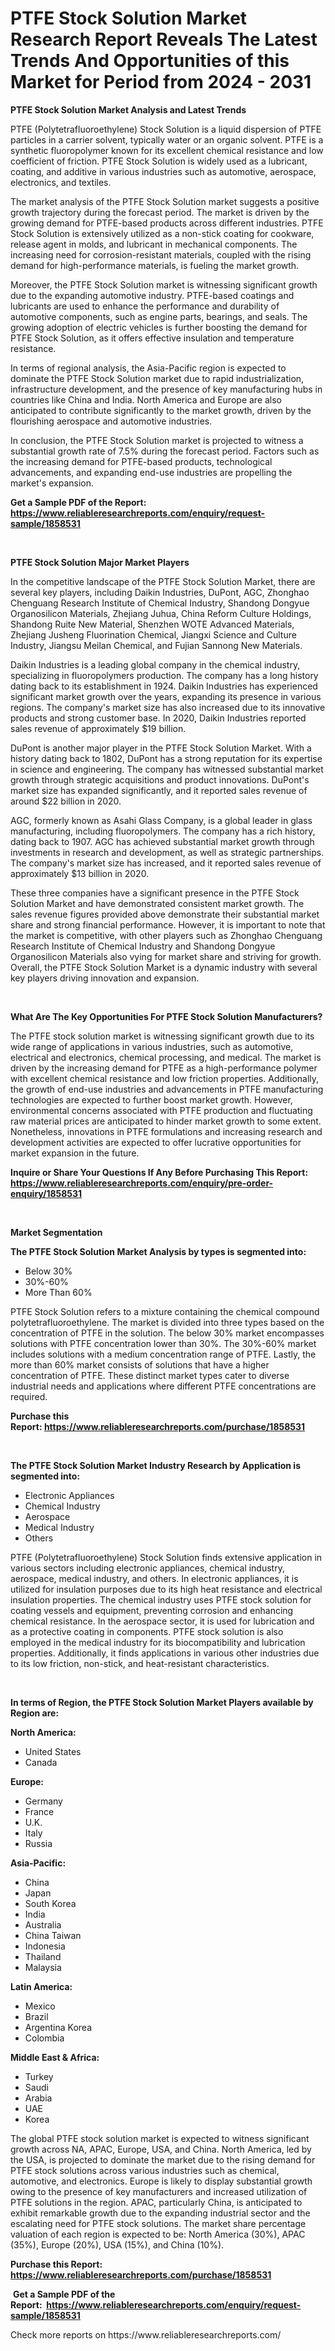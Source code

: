 <p><h1>PTFE Stock Solution Market Research Report Reveals The Latest Trends And Opportunities of this Market for Period from 2024 - 2031</h1></p><p><strong>PTFE Stock Solution Market Analysis and Latest Trends</strong></p>
<p><p>PTFE (Polytetrafluoroethylene) Stock Solution is a liquid dispersion of PTFE particles in a carrier solvent, typically water or an organic solvent. PTFE is a synthetic fluoropolymer known for its excellent chemical resistance and low coefficient of friction. PTFE Stock Solution is widely used as a lubricant, coating, and additive in various industries such as automotive, aerospace, electronics, and textiles.</p><p>The market analysis of the PTFE Stock Solution market suggests a positive growth trajectory during the forecast period. The market is driven by the growing demand for PTFE-based products across different industries. PTFE Stock Solution is extensively utilized as a non-stick coating for cookware, release agent in molds, and lubricant in mechanical components. The increasing need for corrosion-resistant materials, coupled with the rising demand for high-performance materials, is fueling the market growth.</p><p>Moreover, the PTFE Stock Solution market is witnessing significant growth due to the expanding automotive industry. PTFE-based coatings and lubricants are used to enhance the performance and durability of automotive components, such as engine parts, bearings, and seals. The growing adoption of electric vehicles is further boosting the demand for PTFE Stock Solution, as it offers effective insulation and temperature resistance.</p><p>In terms of regional analysis, the Asia-Pacific region is expected to dominate the PTFE Stock Solution market due to rapid industrialization, infrastructure development, and the presence of key manufacturing hubs in countries like China and India. North America and Europe are also anticipated to contribute significantly to the market growth, driven by the flourishing aerospace and automotive industries.</p><p>In conclusion, the PTFE Stock Solution market is projected to witness a substantial growth rate of 7.5% during the forecast period. Factors such as the increasing demand for PTFE-based products, technological advancements, and expanding end-use industries are propelling the market's expansion.</p></p>
<p><strong>Get a Sample PDF of the Report:&nbsp; <a href="https://www.reliableresearchreports.com/enquiry/request-sample/1858531">https://www.reliableresearchreports.com/enquiry/request-sample/1858531</a></strong></p>
<p>&nbsp;</p>
<p><strong>PTFE Stock Solution Major Market Players</strong></p>
<p><p>In the competitive landscape of the PTFE Stock Solution Market, there are several key players, including Daikin Industries, DuPont, AGC, Zhonghao Chenguang Research Institute of Chemical Industry, Shandong Dongyue Organosilicon Materials, Zhejiang Juhua, China Reform Culture Holdings, Shandong Ruite New Material, Shenzhen WOTE Advanced Materials, Zhejiang Jusheng Fluorination Chemical, Jiangxi Science and Culture Industry, Jiangsu Meilan Chemical, and Fujian Sannong New Materials.</p><p>Daikin Industries is a leading global company in the chemical industry, specializing in fluoropolymers production. The company has a long history dating back to its establishment in 1924. Daikin Industries has experienced significant market growth over the years, expanding its presence in various regions. The company's market size has also increased due to its innovative products and strong customer base. In 2020, Daikin Industries reported sales revenue of approximately $19 billion.</p><p>DuPont is another major player in the PTFE Stock Solution Market. With a history dating back to 1802, DuPont has a strong reputation for its expertise in science and engineering. The company has witnessed substantial market growth through strategic acquisitions and product innovations. DuPont's market size has expanded significantly, and it reported sales revenue of around $22 billion in 2020.</p><p>AGC, formerly known as Asahi Glass Company, is a global leader in glass manufacturing, including fluoropolymers. The company has a rich history, dating back to 1907. AGC has achieved substantial market growth through investments in research and development, as well as strategic partnerships. The company's market size has increased, and it reported sales revenue of approximately $13 billion in 2020.</p><p>These three companies have a significant presence in the PTFE Stock Solution Market and have demonstrated consistent market growth. The sales revenue figures provided above demonstrate their substantial market share and strong financial performance. However, it is important to note that the market is competitive, with other players such as Zhonghao Chenguang Research Institute of Chemical Industry and Shandong Dongyue Organosilicon Materials also vying for market share and striving for growth. Overall, the PTFE Stock Solution Market is a dynamic industry with several key players driving innovation and expansion.</p></p>
<p>&nbsp;</p>
<p><strong>What Are The Key Opportunities For PTFE Stock Solution Manufacturers?</strong></p>
<p><p>The PTFE stock solution market is witnessing significant growth due to its wide range of applications in various industries, such as automotive, electrical and electronics, chemical processing, and medical. The market is driven by the increasing demand for PTFE as a high-performance polymer with excellent chemical resistance and low friction properties. Additionally, the growth of end-use industries and advancements in PTFE manufacturing technologies are expected to further boost market growth. However, environmental concerns associated with PTFE production and fluctuating raw material prices are anticipated to hinder market growth to some extent. Nonetheless, innovations in PTFE formulations and increasing research and development activities are expected to offer lucrative opportunities for market expansion in the future.</p></p>
<p><strong>Inquire or Share Your Questions If Any Before Purchasing This Report: <a href="https://www.reliableresearchreports.com/enquiry/pre-order-enquiry/1858531">https://www.reliableresearchreports.com/enquiry/pre-order-enquiry/1858531</a></strong></p>
<p>&nbsp;</p>
<p><strong>Market Segmentation</strong></p>
<p><strong>The PTFE Stock Solution Market Analysis by types is segmented into:</strong></p>
<p><ul><li>Below 30%</li><li>30%-60%</li><li>More Than 60%</li></ul></p>
<p><p>PTFE Stock Solution refers to a mixture containing the chemical compound polytetrafluoroethylene. The market is divided into three types based on the concentration of PTFE in the solution. The below 30% market encompasses solutions with PTFE concentration lower than 30%. The 30%-60% market includes solutions with a medium concentration range of PTFE. Lastly, the more than 60% market consists of solutions that have a higher concentration of PTFE. These distinct market types cater to diverse industrial needs and applications where different PTFE concentrations are required.</p></p>
<p><strong>Purchase this Report:&nbsp;<a href="https://www.reliableresearchreports.com/purchase/1858531">https://www.reliableresearchreports.com/purchase/1858531</a></strong></p>
<p>&nbsp;</p>
<p><strong>The PTFE Stock Solution Market Industry Research by Application is segmented into:</strong></p>
<p><ul><li>Electronic Appliances</li><li>Chemical Industry</li><li>Aerospace</li><li>Medical Industry</li><li>Others</li></ul></p>
<p><p>PTFE (Polytetrafluoroethylene) Stock Solution finds extensive application in various sectors including electronic appliances, chemical industry, aerospace, medical industry, and others. In electronic appliances, it is utilized for insulation purposes due to its high heat resistance and electrical insulation properties. The chemical industry uses PTFE stock solution for coating vessels and equipment, preventing corrosion and enhancing chemical resistance. In the aerospace sector, it is used for lubrication and as a protective coating in components. PTFE stock solution is also employed in the medical industry for its biocompatibility and lubrication properties. Additionally, it finds applications in various other industries due to its low friction, non-stick, and heat-resistant characteristics.</p></p>
<p>&nbsp;</p>
<p><strong>In terms of Region, the PTFE Stock Solution Market Players available by Region are:</strong></p>
<p>
    <p> <strong> North America: </strong>
        <ul>
            <li>United States</li>
            <li>Canada</li>
        </ul>
        </p> 
    <p> <strong> Europe: </strong>
        <ul>
            <li>Germany</li>
            <li>France</li>
            <li>U.K.</li>
            <li>Italy</li>
            <li>Russia</li>
        </ul>
        </p> 
    <p> <strong> Asia-Pacific: </strong>
        <ul>
            <li>China</li>
            <li>Japan</li>
            <li>South Korea</li>
            <li>India</li>
            <li>Australia</li>
            <li>China Taiwan</li>
            <li>Indonesia</li>
            <li>Thailand</li>
            <li>Malaysia</li>
        </ul>
        </p> 
    <p> <strong> Latin America: </strong>
        <ul>
            <li>Mexico</li>
            <li>Brazil</li>
            <li>Argentina Korea</li>
            <li>Colombia</li>
        </ul>
        </p> 
    <p> <strong> Middle East & Africa: </strong>
        <ul>
            <li>Turkey</li>
            <li>Saudi</li>
            <li>Arabia</li>
            <li>UAE</li>
            <li>Korea</li>
        </ul>
    </p>
    </p>
<p><p>The global PTFE stock solution market is expected to witness significant growth across NA, APAC, Europe, USA, and China. North America, led by the USA, is projected to dominate the market due to the rising demand for PTFE stock solutions across various industries such as chemical, automotive, and electronics. Europe is likely to display substantial growth owing to the presence of key manufacturers and increased utilization of PTFE solutions in the region. APAC, particularly China, is anticipated to exhibit remarkable growth due to the expanding industrial sector and the escalating need for PTFE stock solutions. The market share percentage valuation of each region is expected to be: North America (30%), APAC (35%), Europe (20%), USA (15%), and China (10%).</p></p>
<p><strong>Purchase this Report: <a href="https://www.reliableresearchreports.com/purchase/1858531">https://www.reliableresearchreports.com/purchase/1858531</a></strong></p>
<p>&nbsp;<strong>Get a Sample PDF of the Report:&nbsp;&nbsp;<a href="https://www.reliableresearchreports.com/enquiry/request-sample/1858531">https://www.reliableresearchreports.com/enquiry/request-sample/1858531</a></strong></p>
<p><strong></strong></p>
<p>Check more reports on https://www.reliableresearchreports.com/</p>